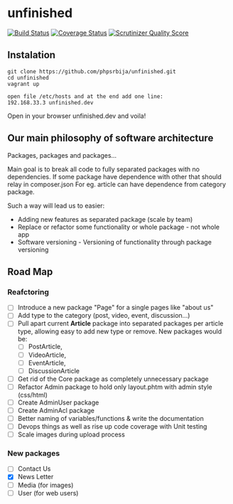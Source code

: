 # unfinished

[![Build Status](https://travis-ci.org/phpsrbija/unfinished.svg?branch=master)](https://travis-ci.org/phpsrbija/unfinished)
[![Coverage Status](https://coveralls.io/repos/github/phpsrbija/unfinished/badge.svg?branch=master)](https://coveralls.io/github/phpsrbija/unfinished?branch=master)
[![Scrutinizer Quality Score](https://scrutinizer-ci.com/g/phpsrbija/unfinished/badges/quality-score.png?s=4023c984fc1163a44f4220cd7d57406643ced9f2)](https://scrutinizer-ci.com/g/phpsrbija/unfinished/)

## Instalation

```
git clone https://github.com/phpsrbija/unfinished.git
cd unfinished
vagrant up

open file /etc/hosts and at the end add one line: 
192.168.33.3 unfinished.dev
```

Open in your browser unfinished.dev and voila!

## Our main philosophy of software architecture

Packages, packages and packages... 


Main goal is to break all code to fully separated packages with no dependencies. 
If some package have dependence with other that should relay in composer.json
For eg. article can have dependence from category package.

Such a way will lead us to easier: 
- Adding new features as separated package (scale by team)
- Replace or refactor some functionality or whole package - not whole app 
- Software versioning - Versioning of functionality through package versioning

## Road Map

### Reafctoring 

- [ ] Introduce a new package "Page" for a single pages like "about us"
- [ ] Add type to the category (post, video, event, discussion...)
- [ ] Pull apart current **Article** package into separated packages per article type, allowing easy to add new type or remove. New packages would be: 
     - [ ] PostArticle, 
     - [ ] VideoArticle, 
     - [ ] EventArticle, 
     - [ ] DiscussionArticle
     
- [ ] Get rid of the Core package as completely unnecessary package
- [ ] Refactor Admin package to hold only layout.phtm with admin style (css/html)
- [ ] Create AdminUser package
- [ ] Create AdminAcl package
- [ ] Better naming of variables/functions & write the documentation
- [ ] Devops things as well as rise up code coverage with Unit testing
- [ ] Scale images during upload process

### New packages
- [ ] Contact Us
- [x] News Letter
- [ ] Media (for images)
- [ ] User (for web users)
